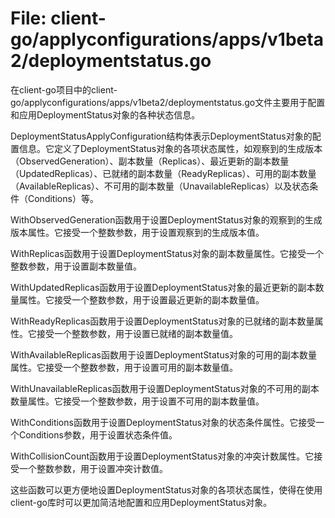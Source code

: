 # File: client-go/applyconfigurations/apps/v1beta2/deploymentstatus.go

在client-go项目中的client-go/applyconfigurations/apps/v1beta2/deploymentstatus.go文件主要用于配置和应用DeploymentStatus对象的各种状态信息。

DeploymentStatusApplyConfiguration结构体表示DeploymentStatus对象的配置信息。它定义了DeploymentStatus对象的各项状态属性，如观察到的生成版本（ObservedGeneration）、副本数量（Replicas）、最近更新的副本数量（UpdatedReplicas）、已就绪的副本数量（ReadyReplicas）、可用的副本数量（AvailableReplicas）、不可用的副本数量（UnavailableReplicas）以及状态条件（Conditions）等。

WithObservedGeneration函数用于设置DeploymentStatus对象的观察到的生成版本属性。它接受一个整数参数，用于设置观察到的生成版本值。

WithReplicas函数用于设置DeploymentStatus对象的副本数量属性。它接受一个整数参数，用于设置副本数量值。

WithUpdatedReplicas函数用于设置DeploymentStatus对象的最近更新的副本数量属性。它接受一个整数参数，用于设置最近更新的副本数量值。

WithReadyReplicas函数用于设置DeploymentStatus对象的已就绪的副本数量属性。它接受一个整数参数，用于设置已就绪的副本数量值。

WithAvailableReplicas函数用于设置DeploymentStatus对象的可用的副本数量属性。它接受一个整数参数，用于设置可用的副本数量值。

WithUnavailableReplicas函数用于设置DeploymentStatus对象的不可用的副本数量属性。它接受一个整数参数，用于设置不可用的副本数量值。

WithConditions函数用于设置DeploymentStatus对象的状态条件属性。它接受一个Conditions参数，用于设置状态条件值。

WithCollisionCount函数用于设置DeploymentStatus对象的冲突计数属性。它接受一个整数参数，用于设置冲突计数值。

这些函数可以更方便地设置DeploymentStatus对象的各项状态属性，使得在使用client-go库时可以更加简洁地配置和应用DeploymentStatus对象。

